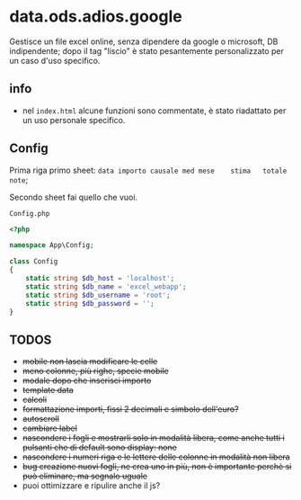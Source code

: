 # data.ods.adios.google

Gestisce un file excel online, senza dipendere da google o microsoft, DB indipendente; dopo il tag "liscio" è stato pesantemente personalizzato per un caso d'uso specifico.

## info

+ nel ```index.html``` alcune funzioni sono commentate, è stato riadattato per un uso personale specifico.

## Config

Prima riga primo sheet: ```data	importo	causale	med mese	stima	totale	note```;

Secondo sheet fai quello che vuoi.


```Config.php```

```php
<?php

namespace App\Config;

class Config
{
	static string $db_host = 'localhost';
	static string $db_name = 'excel_webapp';
	static string $db_username = 'root';
	static string $db_password = '';
}
```

## TODOS

+ ~~mobile non lascia modificare le celle~~
+ ~~meno colonne, più righe, specie mobile~~
+ ~~modale dopo che inserisci importo~~
+ ~~template data~~
+ ~~calcoli~~
+ ~~formattazione importi, fissi 2 decimali e simbolo dell'euro?~~
+ ~~autoscroll~~
+ ~~cambiare label~~
+ ~~nascondere i fogli e mostrarli solo in modalità libera, come anche tutti i pulsanti che di default sono display: none~~
+ ~~nascondere i numeri riga e le lettere delle colonne in modalità non libera~~
+ ~~bug creazione nuovi fogli, ne crea uno in più, non è importante perchè si può eliminare, ma segnalo uguale~~
+ puoi ottimizzare e ripulire anche il js?
